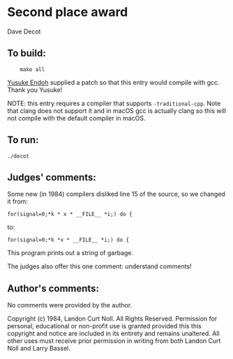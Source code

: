 # Second place award 

Dave Decot

## To build:

        make all

[Yusuke Endoh](/winners.html#Yusuke_Endoh) supplied a patch so that this
entry would compile with gcc. Thank you Yusuke!

NOTE: this entry requires a compiler that supports `-traditional-cpp`. Note that
clang does not support it and in macOS gcc is actually clang so this will not
compile with the default compiler in macOS.

## To run:

	./decot

## Judges' comments:


Some new (in 1984) compilers disliked line 15 of the source, so we changed it
from:

	for(signal=0;*k * x * __FILE__ *i;) do {

to:

	for(signal=0;*k *x * __FILE__ *i;) do {

This program prints out a string of garbage.

The judges also offer this one comment: understand comments!

## Author's comments:

No comments were provided by the author.


Copyright (c) 1984, Landon Curt Noll.
All Rights Reserved.  Permission for personal, educational or non-profit use is
granted provided this this copyright and notice are included in its entirety
and remains unaltered.  All other uses must receive prior permission in writing
from both Landon Curt Noll and Larry Bassel.
